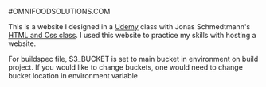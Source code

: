 #OMNIFOODSOLUTIONS.COM

This is a website I designed in a [Udemy](https://www.udemy.com/) class with Jonas Schmedtmann's [HTML and Css class](https://www.udemy.com/course/design-and-develop-a-killer-website-with-html5-and-css3/). I used this website to practice my skills with hosting a website.

For buildspec file, S3_BUCKET is set to main bucket in environment on build project. If you would like to change buckets, one would need to change bucket location in environment variable
